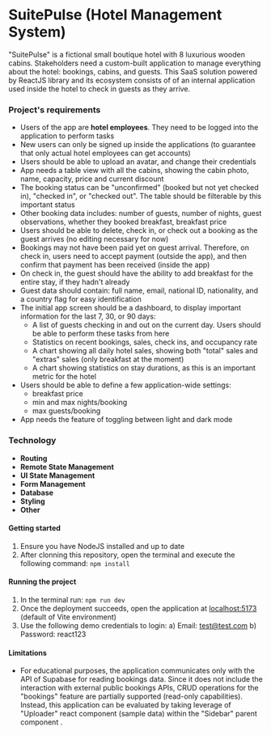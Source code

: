 # SuitePulse (Hotel Management System)

"SuitePulse" is a fictional small boutique hotel with 8 luxurious wooden cabins.
Stakeholders need a custom-built application to manage everything about the hotel: bookings, cabins, and guests.
This SaaS solution powered by ReactJS library and its ecosystem consists of of an internal application used inside the hotel to check in guests as they arrive.

### Project's requirements

- Users of the app are **hotel employees**. They need to be logged into the application to perform tasks
- New users can only be signed up inside the applications (to guarantee that only actual hotel employees can get accounts)
- Users should be able to upload an avatar, and change their credentials
- App needs a table view with all the cabins, showing the cabin photo, name, capacity, price and current discount
- The booking status can be "unconfirmed" (booked but not yet checked in), "checked in", or "checked out". The table should be filterable by this important status
- Other booking data includes: number of guests, number of nights, guest observations, whether they booked breakfast, breakfast price
- Users should be able to delete, check in, or check out a booking as the guest arrives (no editing necessary for now)
- Bookings may not have been paid yet on guest arrival. Therefore, on check in, users need to accept payment (outside the app), and then confirm that payment has been received (inside the app)
- On check in, the guest should have the ability to add breakfast for the entire stay, if they hadn't already
- Guest data should contain: full name, email, national ID, nationality, and a country flag for easy identification
- The initial app screen should be a dashboard, to display important information for the last 7, 30, or 90 days:
  - A list of guests checking in and out on the current day. Users should be able to perform these tasks from here
  - Statistics on recent bookings, sales, check ins, and occupancy rate
  - A chart showing all daily hotel sales, showing both "total" sales and "extras" sales (only breakfast at the moment)
  - A chart showing statistics on stay durations, as this is an important metric for the hotel
- Users should be able to define a few application-wide settings:
  - breakfast price
  - min and max nights/booking
  - max guests/booking
- App needs the feature of toggling between light and dark mode

### Technology

- **Routing**
- **Remote State Management**
- **UI State Management**
- **Form Management**
- **Database**
- **Styling**
- **Other**

#### Getting started

1. Ensure you have NodeJS installed and up to date
2. After clonning this repository, open the terminal and execute the following command: `npm install`

#### Running the project

1. In the terminal run: `npm run dev`
2. Once the deployment succeeds, open the application at [localhost:5173](http://localhost:5173) (default of Vite environment)
3. Use the following demo credentials to login:
   a) Email: test@test.com
   b) Password: react123

#### Limitations

- For educational purposes, the application communicates only with the API of Supabase for reading bookings data. Since it does not include the interaction with external public bookings APIs, CRUD operations for the "bookings" feature are partially supported (read-only capabilities). Instead, this application can be evaluated by taking leverage of "Uploader" react component (sample data) within the "Sidebar" parent component .
